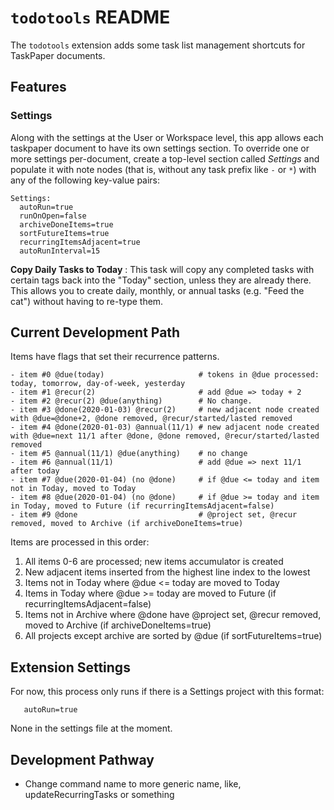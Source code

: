 # `todotools` README

The `todotools` extension adds some task list management shortcuts for TaskPaper documents.

## Features

### Settings

Along with the settings at the User or Workspace level, this app allows each taskpaper document to have its own settings section. To override one or more settings per-document, create a top-level section called _Settings_ and populate it with note nodes (that is, without any task prefix like `-` or `*`) with any of the following key-value pairs:

```
Settings:
  autoRun=true
  runOnOpen=false
  archiveDoneItems=true
  sortFutureItems=true
  recurringItemsAdjacent=true
  autoRunInterval=15
```

**Copy Daily Tasks to Today**
: This task will copy any completed tasks with certain tags back into the "Today" section, unless they are already there. This allows you to create daily, monthly, or annual tasks (e.g. "Feed the cat") without having to re-type them.

## Current Development Path

Items have flags that set their recurrence patterns.

```
- item #0 @due(today)                     # tokens in @due processed: today, tomorrow, day-of-week, yesterday
- item #1 @recur(2)                       # add @due => today + 2
- item #2 @recur(2) @due(anything)        # No change.
- item #3 @done(2020-01-03) @recur(2)     # new adjacent node created with @due=@done+2, @done removed, @recur/started/lasted removed
- item #4 @done(2020-01-03) @annual(11/1) # new adjacent node created with @due=next 11/1 after @done, @done removed, @recur/started/lasted removed
- item #5 @annual(11/1) @due(anything)    # no change
- item #6 @annual(11/1)                   # add @due => next 11/1 after today
- item #7 @due(2020-01-04) (no @done)     # if @due <= today and item not in Today, moved to Today
- item #8 @due(2020-01-04) (no @done)     # if @due >= today and item in Today, moved to Future (if recurringItemsAdjacent=false)
- item #9 @done                           # @project set, @recur removed, moved to Archive (if archiveDoneItems=true)
```

Items are processed in this order:

1. All items 0-6 are processed; new items accumulator is created
2. New adjacent items inserted from the highest line index to the lowest
3. Items not in Today where @due <= today are moved to Today
4. Items in Today where @due >= today are moved to Future  (if recurringItemsAdjacent=false)
5. Items not in Archive where @done have @project set, @recur removed, moved to Archive (if archiveDoneItems=true)
6. All projects except archive are sorted by @due (if sortFutureItems=true)

## Extension Settings

For now, this process only runs if there is a Settings project with this format:

```Settings:
   autoRun=true
```

None in the settings file at the moment.

## Development Pathway

-   Change command name to more generic name, like, updateRecurringTasks or something
